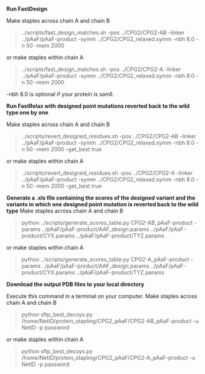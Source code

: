 **Run FastDesign**

Make staples across chain A and chain B
> ../scripts/fast_design_matches.sh -pos ../CPG2/CPG2-AB -linker ../pAaF/pAaF-product -symm ../CPG2/CPG2_relaxed.symm -nbh 8.0 -n 50 -mem 2000

or make staples within chain A
> ../scripts/fast_design_matches.sh -pos ../CPG2/CPG2-A -linker ../pAaF/pAaF-product -symm ../CPG2/CPG2_relaxed.symm -nbh 8.0 -n 50 -mem 2000

-nbh 8.0 is optional if your protein is samll.

**Run FastRelax with designed point mutations reverted back to the wild type one by one**

Make staples across chain A and chain B
> ../scripts/revert_designed_residues.sh -pos ../CPG2/CPG2-AB -linker ../pAaF/pAaF-product -symm ../CPG2/CPG2_relaxed.symm -nbh 8.0 -n 50 -mem 2000 -get_best true

or make staples within chain A
> ../scripts/revert_designed_residues.sh -pos ../CPG2/CPG2-A -linker ../pAaF/pAaF-product -symm ../CPG2/CPG2_relaxed.symm -nbh 8.0 -n 50 -mem 2000 -get_best true

**Generate a .xls file containing the scores of the designed variant and the variants in which one designed point mutation is reverted back to the wild type**
Make staples across chain A and chain B
> python ../scripts/generate_scores_table.py CPG2-AB_pAaF-product -params ../pAaF/pAaF-product/AAF_design.params ../pAaF/pAaF-product/CYX.params ../pAaF/pAaF-product/TYZ.params

or make staples within chain A
> python ../scripts/generate_scores_table.py CPG2-A_pAaF-product -params ../pAaF/pAaF-product/AAF_design.params ../pAaF/pAaF-product/CYX.params ../pAaF/pAaF-product/TYZ.params

**Download the output PDB files to your local directory**

Execute this command in a terminal on your computer.
Make staples across chain A and chain B
> python sftp_best_decoys.py /home/NetID/protein_stapling/CPG2_pAaF/CPG2-AB_pAaF-product -u NetID -p password

or make staples within chain A
> python sftp_best_decoys.py /home/NetID/protein_stapling/CPG2_pAaF/CPG2-A_pAaF-product -u NetID -p password

